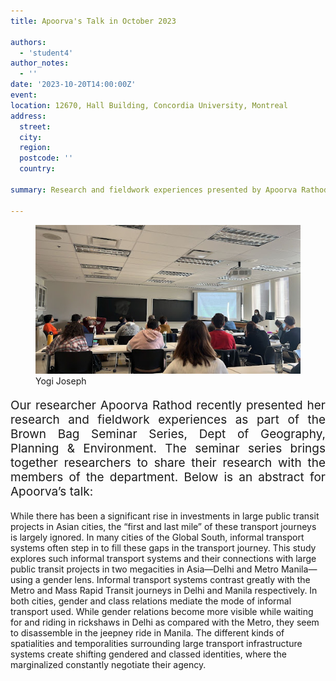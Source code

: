 ```yaml
---
title: Apoorva's Talk in October 2023

authors:
  - 'student4'
author_notes:
  - ''
date: '2023-10-20T14:00:00Z'
event: 
location: 12670, Hall Building, Concordia University, Montreal
address:
  street: 
  city: 
  region: 
  postcode: ''
  country: 

summary: Research and fieldwork experiences presented by Apoorva Rathod as part of the Brown Bag Seminar Series, Dept of Geography, Planning & Environment.

---
```

<figure>
  <img src="apoorva.jpg" alt="my img"/>
  <figcaption> Yogi Joseph </figcaption>
</figure>

<p align="justify" style="font-size: 19px">
Our researcher Apoorva Rathod recently presented her research and fieldwork experiences as part of the Brown Bag Seminar Series, Dept of Geography, Planning & Environment. The seminar series brings together researchers to share their research with the members of the department. Below is an abstract for Apoorva’s talk: <br>

While there has been a significant rise in investments in large public transit projects in Asian cities, the “first and last mile” of these transport journeys is largely ignored. In many cities of the Global South, informal transport systems often step in to fill these gaps in the transport journey. This study explores such informal transport systems and their connections with large public transit projects in two megacities in Asia—Delhi and Metro Manila—using a gender lens. Informal transport systems contrast greatly with the Metro and Mass Rapid Transit journeys in Delhi and Manila respectively. In both cities, gender and class relations mediate the mode of informal transport used. While gender relations become more visible while waiting for and riding in rickshaws in Delhi as compared with the Metro, they seem to disassemble in the jeepney ride in Manila. The different kinds of spatialities and temporalities surrounding large transport infrastructure systems create shifting gendered and classed identities, where the marginalized constantly negotiate their agency.
</p> 
